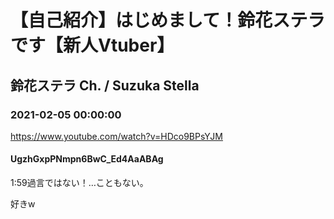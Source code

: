# 【自己紹介】はじめまして！鈴花ステラです【新人Vtuber】
## 鈴花ステラ Ch. / Suzuka Stella
### 2021-02-05 00:00:00
https://www.youtube.com/watch?v=HDco9BPsYJM
#### UgzhGxpPNmpn6BwC_Ed4AaABAg
1:59過言ではない！…こともない。

好きw

